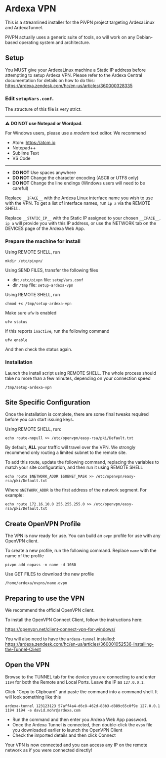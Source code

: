 # Ardexa VPN

This is a streamlined installer for the PiVPN project targeting ArdexaLinux and ArdexaTunnel.

PiVPN actually uses a generic suite of tools, so will work on any Debian-based
operating system and architecture.

## Setup

You MUST give your ArdexaLinux machine a Static IP address before attempting to
setup Ardexa VPN.  Please refer to the Ardexa Central documentation for details
on how to do this: https://ardexa.zendesk.com/hc/en-us/articles/360000328335

### Edit `setupVars.conf`.

The structure of this file is very strict.

---
:warning: **DO NOT use Notepad or Wordpad**.

For Windows users, please use a _modern_ text editor.  We recommend
* Atom: https://atom.io
* Notepad++
* Sublime Text
* VS Code
---

* **DO NOT** Use spaces anywhere
* **DO NOT** Change the character encoding (ASCII or UTF8 only)
* **DO NOT** Change the line endings (Windows users will need to be careful)

Replace `__IFACE__` with the Ardexa Linux interface name you wish to use with
the VPN. To get a list of interface names, run `ip a` via the REMOTE SHELL.

Replace `__STATIC_IP__` with the Static IP assigned to your chosen `__IFACE__`.
`ip a` will provide you with this IP address, or use the NETWORK tab on the
DEVICES page of the Ardexa Web App.

### Prepare the machine for install

Using REMOTE SHELL, run
```
mkdir /etc/pivpn/
```

Using SEND FILES, transfer the following files
  * dir: `/etc/pivpn` file: `setupVars.conf`
  * dir `/tmp` file: `setup-ardexa-vpn`

Using REMOTE SHELL, run
```
chmod +x /tmp/setup-ardexa-vpn
```

Make sure `ufw` is enabled
```
ufw status
```

If this reports `inactive`, run the following command
```
ufw enable
```
And then check the status again.

### Installation

Launch the install script using REMOTE SHELL. The whole process should take no
more than a few minutes, depending on your connection speed
```
/tmp/setup-ardexa-vpn
```

## Site Specific Configuration
Once the installation is complete, there are some final tweaks required before
you can start issuing keys.

Using REMOTE SHELL, run:
```
echo route-nopull >> /etc/openvpn/easy-rsa/pki/Default.txt
```

By default, **ALL** your traffic will travel over the VPN. We strongly recommend
only routing a limited subnet to the remote site.

To add this route, update the following command, replacing the variables to
match your site configuration, and then run it using REMOTE SHELL
```
echo route $NETWORK_ADDR $SUBNET_MASK >> /etc/openvpn/easy-rsa/pki/Default.txt
```

Where `$NETWORK_ADDR` is the first address of the network segment. For
example:
```
echo route 172.16.10.0 255.255.255.0 >> /etc/openvpn/easy-rsa/pki/Default.txt
```

## Create OpenVPN Profile
The VPN is now ready for use. You can build an `ovpn` profile for use with any
OpenVPN client.

To create a new profile, run the following command. Replace `name` with the
name of the profile
```
pivpn add nopass -n name -d 1080
```

Use GET FILES to download the new profile
```
/home/ardexa/ovpns/name.ovpn
```

## Preparing to use the VPN
We recommend the official OpenVPN client.

To install the OpenVPN Connect Client, follow the instructions here:

https://openvpn.net/client-connect-vpn-for-windows/

You will also need to have the `ardexa-tunnel` installed: https://ardexa.zendesk.com/hc/en-us/articles/360001052536-Installing-the-Tunnel-Client

## Open the VPN
Browse to the TUNNEL tab for the device you are connecting to and enter `1194`
for both the Remote and Local Ports. Leave the IP as `127.0.0.1`.

Click "Copy to Clipboard" and paste the command into a command shell. It will look something like this

```
ardexa-tunnel 123123123 57aff4a4-d6c8-462d-88b3-d889c65c0f9e 127.0.0.1 1194 1194 -e david.mohr@ardexa.com
```

* Run the command and then enter you Ardexa Web App password.
* Once the Ardexa Tunnel is connected, then double-click the `ovpn` file you downloaded earlier to launch the OpenVPN Client
* Check the imported details and then click Connect

Your VPN is now connected and you can access any IP on the remote network as if you were connected directly!
